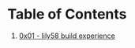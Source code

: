 <head>
  <link rel="stylesheet" href="/resources/public/css/style.css" />
</head>

# Table of Contents
1. [0x01 - lily58 build experience](lily58)


